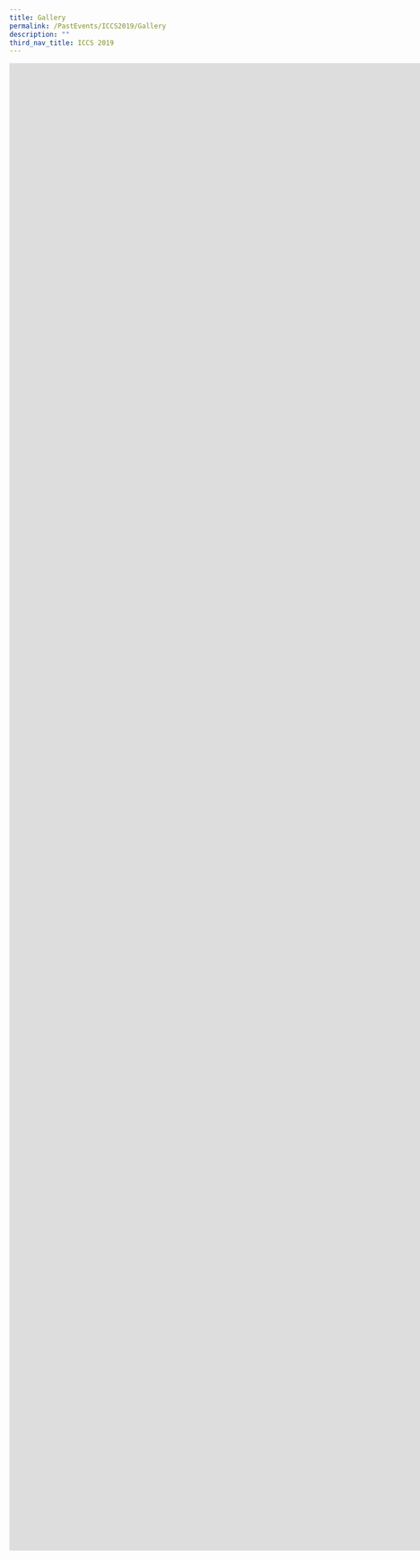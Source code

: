```yaml
---
title: Gallery
permalink: /PastEvents/ICCS2019/Gallery
description: ""
third_nav_title: ICCS 2019
---
```

<iframe src="https://docs.google.com/presentation/d/e/2PACX-1vSykYfNfiUH2zB7HTCwX3mhMb2s2j6I9V1IQSki58uVkt0Z3FIPlvjFSHUsUP3sL7BUhYeoU5og5FJv/embed?start=true&loop=true&delayms=3000" frameborder="0" width="3936" height="2653" allowfullscreen="true" mozallowfullscreen="true" webkitallowfullscreen="true"></iframe>
